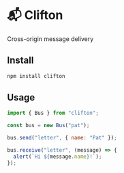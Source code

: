 # 📬 Clifton

Cross-origin message delivery

## Install

```bash
npm install clifton
```

## Usage

```js
import { Bus } from "clifton";

const bus = new Bus("pat");

bus.send("letter", { name: "Pat" });

bus.receive("letter", (message) => {
  alert(`Hi ${message.name}!`);
});
```
